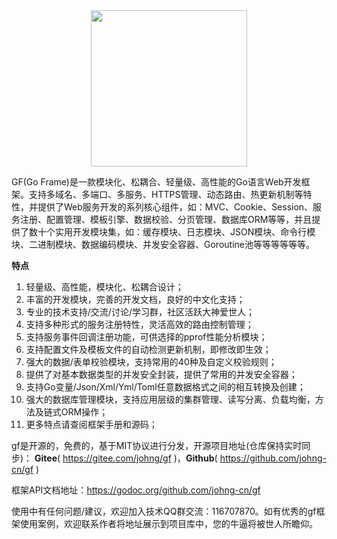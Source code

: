 <div align=center>
<img src="http://cover.kancloud.cn/johng/gf" width="250"/>
</div>

GF(Go Frame)是一款模块化、松耦合、轻量级、高性能的Go语言Web开发框架。支持多域名、多端口、多服务、HTTPS管理、动态路由、热更新机制等特性，并提供了Web服务开发的系列核心组件，如：MVC、Cookie、Session、服务注册、配置管理、模板引擎、数据校验、分页管理、数据库ORM等等，并且提供了数十个实用开发模块集，如：缓存模块、日志模块、JSON模块、命令行模块、二进制模块、数据编码模块、并发安全容器、Goroutine池等等等等等等。

**特点**
1. 轻量级、高性能，模块化、松耦合设计；
1. 丰富的开发模块，完善的开发文档，良好的中文化支持；
1. 专业的技术支持/交流/讨论/学习群，社区活跃大神爱世人；
1. 支持多种形式的服务注册特性，灵活高效的路由控制管理；
1. 支持服务事件回调注册功能，可供选择的pprof性能分析模块；
1. 支持配置文件及模板文件的自动检测更新机制，即修改即生效；
1. 强大的数据/表单校验模块，支持常用的40种及自定义校验规则；
1. 提供了对基本数据类型的并发安全封装，提供了常用的并发安全容器；
1. 支持Go变量/Json/Xml/Yml/Toml任意数据格式之间的相互转换及创建；
1. 强大的数据库管理模块，支持应用层级的集群管理、读写分离、负载均衡，方法及链式ORM操作；
2. 更多特点请查阅框架手册和源码；

gf是开源的，免费的，基于MIT协议进行分发，开源项目地址(仓库保持实时同步)：
**Gitee**( https://gitee.com/johng/gf )，**Github**( https://github.com/johng-cn/gf )
	

框架API文档地址：https://godoc.org/github.com/johng-cn/gf 

使用中有任何问题/建议，欢迎加入技术QQ群交流：116707870。如有优秀的gf框架使用案例，欢迎联系作者将地址展示到项目库中，您的牛逼将被世人所瞻仰。


